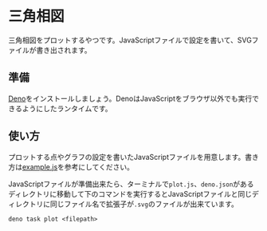 # 三角相図

三角相図をプロットするやつです。JavaScriptファイルで設定を書いて、SVGファイルが書き出されます。

## 準備

[Deno](https://deno.com/)をインストールしましょう。DenoはJavaScriptをブラウザ以外でも実行できるようにしたランタイムです。

## 使い方

プロットする点やグラフの設定を書いたJavaScriptファイルを用意します。書き方は[example.js](./example.js)を参考にしてください。

JavaScriptファイルが準備出来たら、ターミナルで`plot.js`、`deno.json`があるディレクトリに移動して下のコマンドを実行するとJavaScriptファイルと同じディレクトリに同じファイル名で拡張子が`.svg`のファイルが出来ています。

```shell
deno task plot <filepath>
```
